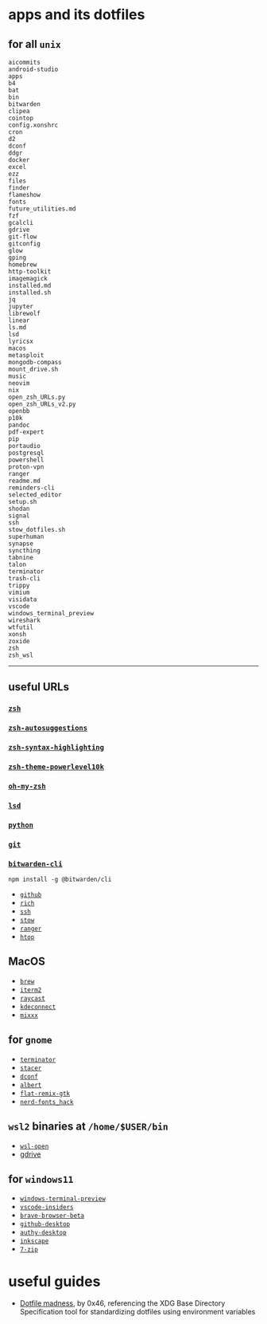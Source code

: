 # apps and its dotfiles

## for all `unix`

<!--
read! \ls --group-dirs >>ld.md && sed -i "s/^/\`/" ls.md &&sed -i "s/$/\`/" ls.md 
-->

<!--
read! \cat ./ls.md
-->

```
aicommits
android-studio
apps
b4
bat
bin
bitwarden
clipea
cointop
config.xonshrc
cron
d2
dconf
ddgr
docker
excel
ezz
files
finder
flameshow
fonts
future_utilities.md
fzf
gcalcli
gdrive
git-flow
gitconfig
glow
gping
homebrew
http-toolkit
imagemagick
installed.md
installed.sh
jq
jupyter
librewolf
linear
ls.md
lsd
lyricsx
macos
metasploit
mongodb-compass
mount_drive.sh
music
neovim
nix
open_zsh_URLs.py
open_zsh_URLs_v2.py
openbb
p10k
pandoc
pdf-expert
pip
portaudio
postgresql
powershell
proton-vpn
ranger
readme.md
reminders-cli
selected_editor
setup.sh
shodan
signal
ssh
stow_dotfiles.sh
superhuman
synapse
syncthing
tabnine
talon
terminator
trash-cli
trippy
vimium
visidata
vscode
windows_terminal_preview
wireshark
wtfutil
xonsh
zoxide
zsh
zsh_wsl
```

---

## useful URLs

### [`zsh`](https://www.zsh.org)
  
### [`zsh-autosuggestions`](https://github.com/zsh-users/zsh-autosuggestions)

### [`zsh-syntax-highlighting`](https://github.com/zsh-users/zsh-syntax-highlighting)

### [`zsh-theme-powerlevel10k`](https://github.com/romkatv/powerlevel10k)

### [`oh-my-zsh`](https://ohmyz.sh)

### [`lsd`](https://github.com/Peltoche/lsd)

### [`python`](https://www.python.org)

### [`git`](https://git-scm.com)

### [`bitwarden-cli`](https://github.com/bitwarden/cli)

    npm install -g @bitwarden/cli

- [`github`](https://cli.github.com)
- [`rich`](https://github.com/Textualize/rich-cli)
- [`ssh`](https://www.ssh.com)
- [`stow`](https://www.gnu.org/software/stow)
- [`ranger`](https://ranger.github.io)
- [`htop`](https://htop.dev)

## MacOS

- [`brew`](https://brew.sh)
- [`iterm2`](https://iterm2.com)
- [`raycast`](https://raycast.com)
- [`kdeconnect`](https://kdeconnect.kde.org)
- [`mixxx`](https://mixxx.org)

## for `gnome`

- [`terminator`](https://gnome-terminator.org)
- [`stacer`](https://oguzhaninan.github.io/Stacer-Web)
- [`dconf`](https://wiki.gnome.org/Projects/dconf)
- [`albert`](https://albertlauncher.github.io)
- [`flat-remix-gtk`](https://github.com/daniruiz/Flat-Remix-GTK)
- [`nerd-fonts_hack`](https://github.com/ryanoasis/nerd-fonts/tree/master/patched-fonts/Hack)

## `wsl2` binaries at `/home/$USER/bin`

- [`wsl-open`](https://github.com/4U6U57/wsl-open)
- [gdrive](https://github.com/prasmussen/gdrive)

## for `windows11`

- [`windows-terminal-preview`](https://apps.microsoft.com/store/detail/windows-terminal-preview/9N8G5RFZ9XK3)
- [`vscode-insiders`](https://code.visualstudio.com/insiders)
- [`brave-browser-beta`](https://brave.com/download-beta)
- [`github-desktop`](https://desktop.github.com)
- [`authy-desktop`](https://authy.com/download)
- [`inkscape`](https://inkscape.org)
- [`7-zip`](https://www.7-zip.org/)

# useful guides

- [Dotfile madness](https://0x46.net/thoughts/2019/02/01/dotfile-madness), by 0x46, referencing the XDG Base Directory Specification tool for standardizing dotfiles using environment variables

